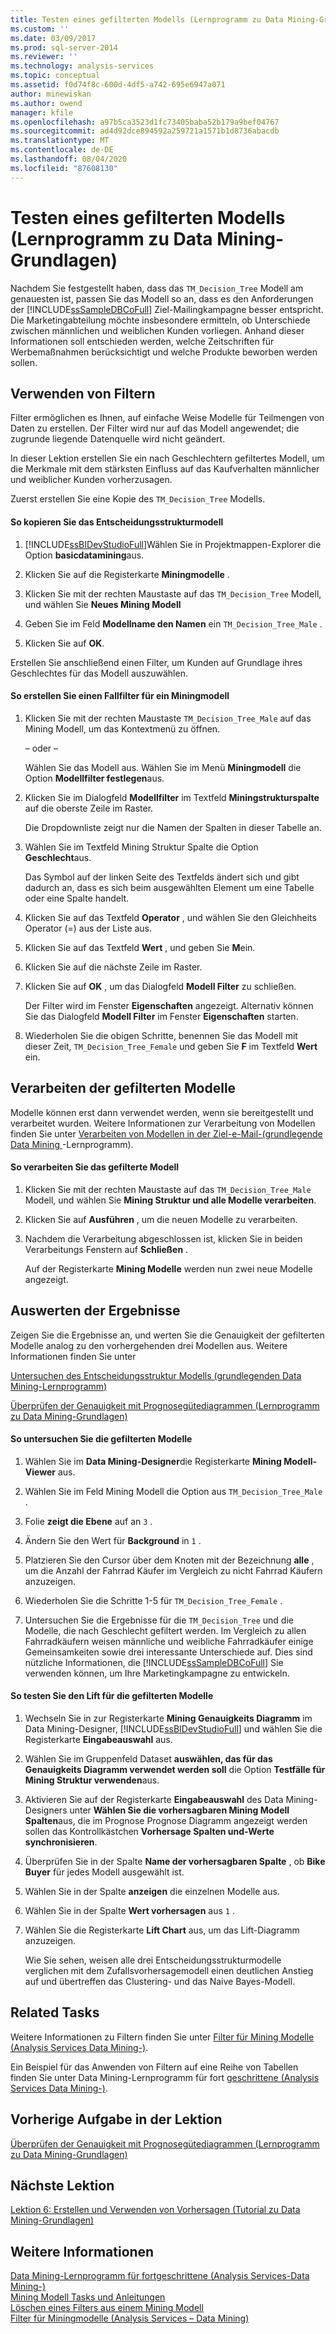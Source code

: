 ```yaml
---
title: Testen eines gefilterten Modells (Lernprogramm zu Data Mining-Grundlagen) | Microsoft-Dokumentation
ms.custom: ''
ms.date: 03/09/2017
ms.prod: sql-server-2014
ms.reviewer: ''
ms.technology: analysis-services
ms.topic: conceptual
ms.assetid: f0d74f8c-600d-4df5-a742-695e6947a071
author: minewiskan
ms.author: owend
manager: kfile
ms.openlocfilehash: a97b5ca3523d1fc73405baba52b179a9bef04767
ms.sourcegitcommit: ad4d92dce894592a259721a1571b1d8736abacdb
ms.translationtype: MT
ms.contentlocale: de-DE
ms.lasthandoff: 08/04/2020
ms.locfileid: "87608130"
---
```

# <a name="testing-a-filtered-model-basic-data-mining-tutorial"></a>Testen eines gefilterten Modells (Lernprogramm zu Data Mining-Grundlagen)
  Nachdem Sie festgestellt haben, dass das `TM_Decision_Tree` Modell am genauesten ist, passen Sie das Modell so an, dass es den Anforderungen der [!INCLUDE[ssSampleDBCoFull](../includes/sssampledbcofull-md.md)] Ziel-Mailingkampagne besser entspricht. Die Marketingabteilung möchte insbesondere ermitteln, ob Unterschiede zwischen männlichen und weiblichen Kunden vorliegen. Anhand dieser Informationen soll entschieden werden, welche Zeitschriften für Werbemaßnahmen berücksichtigt und welche Produkte beworben werden sollen.  
  
## <a name="using-filters"></a>Verwenden von Filtern  
 Filter ermöglichen es Ihnen, auf einfache Weise Modelle für Teilmengen von Daten zu erstellen. Der Filter wird nur auf das Modell angewendet; die zugrunde liegende Datenquelle wird nicht geändert.  
  
 In dieser Lektion erstellen Sie ein nach Geschlechtern gefiltertes Modell, um die Merkmale mit dem stärksten Einfluss auf das Kaufverhalten männlicher und weiblicher Kunden vorherzusagen.  
  
 Zuerst erstellen Sie eine Kopie des `TM_Decision_Tree` Modells.  
  
#### <a name="to-copy-the-decision-tree-model"></a>So kopieren Sie das Entscheidungsstrukturmodell  
  
1.  [!INCLUDE[ssBIDevStudioFull](../includes/ssbidevstudiofull-md.md)]Wählen Sie in Projektmappen-Explorer die Option **basicdatamining**aus.  
  
2.  Klicken Sie auf die Registerkarte **Miningmodelle** .  
  
3.  Klicken Sie mit der rechten Maustaste auf das `TM_Decision_Tree` Modell, und wählen Sie **Neues Mining Modell**  
  
4.  Geben Sie im Feld **Modellname den Namen** ein `TM_Decision_Tree_Male` .  
  
5.  Klicken Sie auf **OK**.  
  
 Erstellen Sie anschließend einen Filter, um Kunden auf Grundlage ihres Geschlechtes für das Modell auszuwählen.  
  
#### <a name="to-create-a-case-filter-on-a-mining-model"></a>So erstellen Sie einen Fallfilter für ein Miningmodell  
  
1.  Klicken Sie mit der rechten Maustaste `TM_Decision_Tree_Male` auf das Mining Modell, um das Kontextmenü zu öffnen.  
  
     – oder –  
  
     Wählen Sie das Modell aus. Wählen Sie im Menü **Miningmodell** die Option **Modellfilter festlegen**aus.  
  
2.  Klicken Sie im Dialogfeld **Modellfilter** im Textfeld **Miningstrukturspalte** auf die oberste Zeile im Raster.  
  
     Die Dropdownliste zeigt nur die Namen der Spalten in dieser Tabelle an.  
  
3.  Wählen Sie im Textfeld Mining Struktur Spalte die Option **Geschlecht**aus.  
  
     Das Symbol auf der linken Seite des Textfelds ändert sich und gibt dadurch an, dass es sich beim ausgewählten Element um eine Tabelle oder eine Spalte handelt.  
  
4.  Klicken Sie auf das Textfeld **Operator** , und wählen Sie den Gleichheits Operator (=) aus der Liste aus.  
  
5.  Klicken Sie auf das Textfeld **Wert** , und geben Sie **M**ein.  
  
6.  Klicken Sie auf die nächste Zeile im Raster.  
  
7.  Klicken Sie auf **OK** , um das Dialogfeld **Modell Filter** zu schließen.  
  
     Der Filter wird im Fenster **Eigenschaften** angezeigt. Alternativ können Sie das Dialogfeld **Modell Filter** im Fenster **Eigenschaften** starten.  
  
8.  Wiederholen Sie die obigen Schritte, benennen Sie das Modell mit dieser Zeit, `TM_Decision_Tree_Female` und geben Sie **F** im Textfeld **Wert** ein.  
  
## <a name="process-the-filtered-models"></a>Verarbeiten der gefilterten Modelle  
 Modelle können erst dann verwendet werden, wenn sie bereitgestellt und verarbeitet wurden. Weitere Informationen zur Verarbeitung von Modellen finden Sie unter [Verarbeiten von Modellen in der Ziel-e-Mail-&#40;grundlegende Data Mining ](../../2014/tutorials/processing-models-in-the-targeted-mailing-structure-basic-data-mining-tutorial.md)-Lernprogramm&#41;.  
  
#### <a name="to-process-the-filtered-model"></a>So verarbeiten Sie das gefilterte Modell  
  
1.  Klicken Sie mit der rechten Maustaste auf das `TM_Decision_Tree_Male` Modell, und wählen Sie **Mining Struktur und alle Modelle verarbeiten**.  
  
2.  Klicken Sie auf **Ausführen** , um die neuen Modelle zu verarbeiten.  
  
3.  Nachdem die Verarbeitung abgeschlossen ist, klicken Sie in beiden Verarbeitungs Fenstern auf **Schließen** .  
  
     Auf der Registerkarte **Mining Modelle** werden nun zwei neue Modelle angezeigt.  
  
## <a name="evaluate-the-results"></a>Auswerten der Ergebnisse  
 Zeigen Sie die Ergebnisse an, und werten Sie die Genauigkeit der gefilterten Modelle analog zu den vorhergehenden drei Modellen aus. Weitere Informationen finden Sie unter  
  
 [Untersuchen des Entscheidungsstruktur Modells &#40;grundlegenden Data Mining-Lernprogramm&#41;](../../2014/tutorials/exploring-the-decision-tree-model-basic-data-mining-tutorial.md)  
  
 [Überprüfen der Genauigkeit mit Prognosegütediagrammen &#40;Lernprogramm zu Data Mining-Grundlagen&#41;](../../2014/tutorials/testing-accuracy-with-lift-charts-basic-data-mining-tutorial.md)  
  
#### <a name="to-explore-the-filtered-models"></a>So untersuchen Sie die gefilterten Modelle  
  
1.  Wählen Sie im **Data Mining-Designer**die Registerkarte **Mining Modell-Viewer** aus.  
  
2.  Wählen Sie im Feld Mining Modell die Option aus `TM_Decision_Tree_Male` .  
  
3.  Folie **zeigt die Ebene** auf an `3` .  
  
4.  Ändern Sie den Wert für **Background** in `1` .  
  
5.  Platzieren Sie den Cursor über dem Knoten mit der Bezeichnung **alle** , um die Anzahl der Fahrrad Käufer im Vergleich zu nicht Fahrrad Käufern anzuzeigen.  
  
6.  Wiederholen Sie die Schritte 1-5 für `TM_Decision_Tree_Female` .  
  
7.  Untersuchen Sie die Ergebnisse für die `TM_Decision_Tree` und die Modelle, die nach Geschlecht gefiltert werden. Im Vergleich zu allen Fahrradkäufern weisen männliche und weibliche Fahrradkäufer einige Gemeinsamkeiten sowie drei interessante Unterschiede auf. Dies sind nützliche Informationen, die [!INCLUDE[ssSampleDBCoFull](../includes/sssampledbcofull-md.md)] Sie verwenden können, um Ihre Marketingkampagne zu entwickeln.  
  
#### <a name="to-test-the-lift-of-the-filtered-models"></a>So testen Sie den Lift für die gefilterten Modelle  
  
1.  Wechseln Sie in zur Registerkarte **Mining Genauigkeits Diagramm** im Data Mining-Designer, [!INCLUDE[ssBIDevStudioFull](../includes/ssbidevstudiofull-md.md)] und wählen Sie die Registerkarte **Eingabeauswahl** aus.  
  
2.  Wählen Sie im Gruppenfeld Dataset **auswählen, das für das Genauigkeits Diagramm verwendet werden soll** die Option **Testfälle für Mining Struktur verwenden**aus.  
  
3.  Aktivieren Sie auf der Registerkarte **Eingabeauswahl** des Data Mining-Designers unter **Wählen Sie die vorhersagbaren Mining Modell Spalten**aus, die im Prognose Prognose Diagramm angezeigt werden sollen das Kontrollkästchen **Vorhersage Spalten und-Werte synchronisieren**.  
  
4.  Überprüfen Sie in der Spalte **Name der vorhersagbaren Spalte** , ob **Bike Buyer** für jedes Modell ausgewählt ist.  
  
5.  Wählen Sie in der Spalte **anzeigen** die einzelnen Modelle aus.  
  
6.  Wählen Sie in der Spalte **Wert vorhersagen** aus `1` .  
  
7.  Wählen Sie die Registerkarte **Lift Chart** aus, um das Lift-Diagramm anzuzeigen.  
  
     Wie Sie sehen, weisen alle drei Entscheidungsstrukturmodelle verglichen mit dem Zufallsvorhersagemodell einen deutlichen Anstieg auf und übertreffen das Clustering- und das Naive Bayes-Modell.  
  
## <a name="related-tasks"></a>Related Tasks  
 Weitere Informationen zu Filtern finden Sie unter [Filter für Mining Modelle &#40;Analysis Services Data Mining-&#41;](../../2014/analysis-services/data-mining/filters-for-mining-models-analysis-services-data-mining.md).  
  
 Ein Beispiel für das Anwenden von Filtern auf eine Reihe von Tabellen finden Sie unter Data Mining-Lernprogramm für fort [geschrittene &#40;Analysis Services Data Mining-&#41;](../../2014/tutorials/intermediate-data-mining-tutorial-analysis-services-data-mining.md).  
  
## <a name="previous-task-in-lesson"></a>Vorherige Aufgabe in der Lektion  
 [Überprüfen der Genauigkeit mit Prognosegütediagrammen &#40;Lernprogramm zu Data Mining-Grundlagen&#41;](../../2014/tutorials/testing-accuracy-with-lift-charts-basic-data-mining-tutorial.md)  
  
## <a name="next-lesson"></a>Nächste Lektion  
 [Lektion 6: Erstellen und Verwenden von Vorhersagen &#40;Tutorial zu Data Mining-Grundlagen&#41;](../../2014/tutorials/lesson-6-creating-and-working-with-predictions-basic-data-mining-tutorial.md)  
  
## <a name="see-also"></a>Weitere Informationen  
 [Data Mining-Lernprogramm für fortgeschrittene &#40;Analysis Services-Data Mining-&#41;](../../2014/tutorials/intermediate-data-mining-tutorial-analysis-services-data-mining.md)   
 [Mining Modell Tasks und Anleitungen](../../2014/analysis-services/data-mining/mining-model-tasks-and-how-tos.md)   
 [Löschen eines Filters aus einem Mining Modell](../../2014/analysis-services/data-mining/delete-a-filter-from-a-mining-model.md)   
 [Filter für Miningmodelle &#40;Analysis Services – Data Mining&#41;](../../2014/analysis-services/data-mining/filters-for-mining-models-analysis-services-data-mining.md)  
  
  
